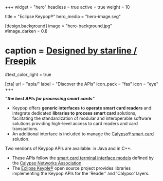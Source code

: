 +++
widget = "hero" 
headless = true
active = true 
weight = 10 

title = "Eclipse Keypop®"
hero_media = "hero-image.svg"

[design.background] 
  image = "hero-background.jpg"  
  #image_darken = 0.8 
  # caption = <a href="http://www.freepik.com">Designed by starline / Freepik</a>
  #text_color_light = true

[cta]
url = "apis/"
label = "Discover the APIs"
icon_pack = "fas"
icon = "eye"
+++

**_"the best APIs for processing smart cards"_**
- Keypop offers **generic interfaces** to **operate smart card readers** and integrate dedicated **libraries to process smart card** solutions, facilitating the standardization of modular and interoperable software solutions providing high-level access to card readers and card transactions.
- An additional interface is included to manage the [Calypso® smart card](https://calypsonet.org/calypso-for-cards/) solution.

Two versions of Keypop APIs are available: in Java and in C++.
- These APIs follow the [smart card terminal interface models](https://terminal-api.calypsonet.org/) defined by the [Calypso Networks Association](https://calypsonet.org/). 
- The [Eclipse Keyple®](https://keyple.org/) open source project provides libraries implementing the Keypop APIs for the 'Reader' and 'Calypso' layers.
<br>
&nbsp;
